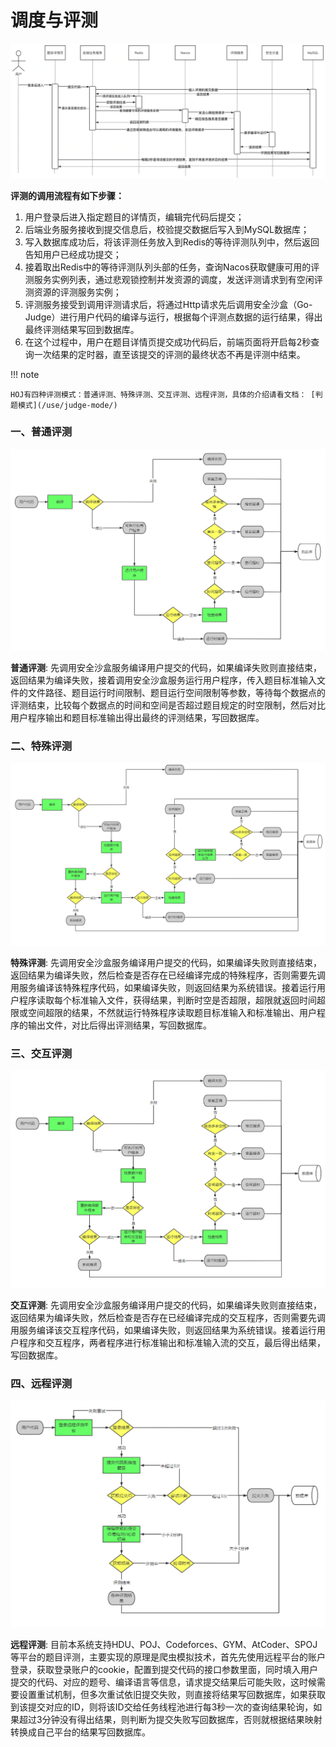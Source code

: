 # 调度与评测

![评测调度](../../resource/img/judge_dispatch.png)

**评测的调用流程有如下步骤：**

1. 用户登录后进入指定题目的详情页，编辑完代码后提交；
2. 后端业务服务接收到提交信息后，校验提交数据后写入到MySQL数据库；
3. 写入数据库成功后，将该评测任务放入到Redis的等待评测队列中，然后返回告知用户已经成功提交；
4. 接着取出Redis中的等待评测队列头部的任务，查询Nacos获取健康可用的评测服务实例列表，通过悲观锁控制并发资源的调度，发送评测请求到有空闲评测资源的评测服务实例；
5. 评测服务接受到调用评测请求后，将通过Http请求先后调用安全沙盒（Go-Judge）进行用户代码的编译与运行，根据每个评测点数据的运行结果，得出最终评测结果写回到数据库。
6. 在这个过程中，用户在题目详情页提交成功代码后，前端页面将开启每2秒查询一次结果的定时器，直至该提交的评测的最终状态不再是评测中结束。

!!! note

    HOJ有四种评测模式：普通评测、特殊评测、交互评测、远程评测，具体的介绍请看文档： [判题模式](/use/judge-mode/)



### 一、普通评测

![普通评测](../../resource/img/default_judge.png)

**普通评测**: 先调用安全沙盒服务编译用户提交的代码，如果编译失败则直接结束，返回结果为编译失败，接着调用安全沙盒服务运行用户程序，传入题目标准输入文件的文件路径、题目运行时间限制、题目运行空间限制等参数，等待每个数据点的评测结束，比较每个数据点的时间和空间是否超过题目规定的时空限制，然后对比用户程序输出和题目标准输出得出最终的评测结果，写回数据库。

### 二、特殊评测

![特殊评测](../../resource/img/spj_judge.png)

**特殊评测**: 先调用安全沙盒服务编译用户提交的代码，如果编译失败则直接结束，返回结果为编译失败，然后检查是否存在已经编译完成的特殊程序，否则需要先调用服务编译该特殊程序代码，如果编译失败，则返回结果为系统错误。接着运行用户程序读取每个标准输入文件，获得结果，判断时空是否超限，超限就返回时间超限或空间超限的结果，不然就运行特殊程序读取题目标准输入和标准输出、用户程序的输出文件，对比后得出评测结果，写回数据库。

### 三、交互评测

![交互评测](../../resource/img/interactive_judge.png)

**交互评测**: 先调用安全沙盒服务编译用户提交的代码，如果编译失败则直接结束，返回结果为编译失败，然后检查是否存在已经编译完成的交互程序，否则需要先调用服务编译该交互程序代码，如果编译失败，则返回结果为系统错误。接着运行用户程序和交互程序，两者程序进行标准输出和标准输入流的交互，最后得出结果，写回数据库。

### 四、远程评测

![远程评测](../../resource/img/remote_judge.png)

**远程评测**: 目前本系统支持HDU、POJ、Codeforces、GYM、AtCoder、SPOJ等平台的题目评测，主要实现的原理是爬虫模拟技术，首先先使用远程平台的账户登录，获取登录账户的cookie，配置到提交代码的接口参数里面，同时填入用户提交的代码、对应的题号、编译语言等信息，请求提交结果后可能失败，这时候需要设置重试机制，但多次重试依旧提交失败，则直接将结果写回数据库，如果获取到该提交对应的ID，则将该ID交给任务线程池进行每3秒一次的查询结果轮询，如果超过3分钟没有得出结果，则判断为提交失败写回数据库，否则就根据结果映射转换成自己平台的结果写回数据库。